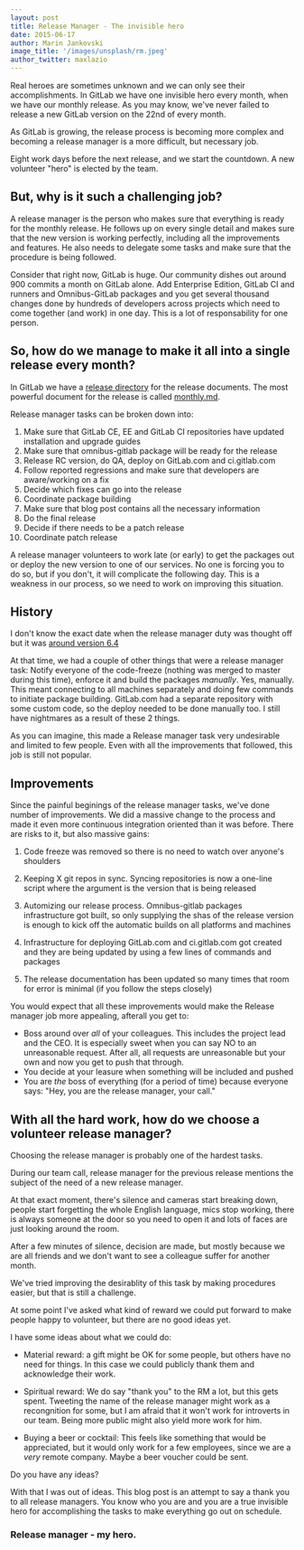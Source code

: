```yaml
---
layout: post
title: Release Manager - The invisible hero
date: 2015-06-17
author: Marin Jankovski
image_title: '/images/unsplash/rm.jpeg'
author_twitter: maxlazio
---
```


Real heroes are sometimes unknown and we can only see their accomplishments. In GitLab we have one invisible hero every month, when we have our monthly release. As you may know, we've never failed to release a new GitLab version on the 22nd of every month. 
 
As GitLab is growing, the release process is becoming more complex and becoming a release manager is a more difficult, but necessary job.

Eight work days before the next release, and we start the countdown. A new volunteer "hero" is elected by the team.

## But, why is it such a challenging job?

<!--more-->

A release manager is the person who makes sure that everything is ready for the monthly release. He follows up on every single detail and makes sure that the new version is working perfectly, including all the improvements and features. He also needs to delegate some tasks and make sure that the procedure is being followed. 

Consider that right now, GitLab is huge. Our community dishes out around 900 commits a month on GitLab alone. Add Enterprise Edition, GitLab CI and runners and Omnibus-GitLab packages and you get several thousand changes done by hundreds of developers across projects which need to come together (and work) in one day. This is a lot of responsability for one person.
 
## So, how do we manage to make it all into a single release every month?

In GitLab we have a [release directory](https://gitlab.com/gitlab-org/gitlab-ce/tree/master/doc/release) for the release documents. The most powerful document for the release is called [monthly.md](https://gitlab.com/gitlab-org/gitlab-ce/blob/master/doc/release/monthly.md).

Release manager tasks can be broken down into:

1. Make sure that GitLab CE, EE and GitLab CI repositories have updated installation and upgrade guides
1. Make sure that omnibus-gitlab package will be ready for the release
1. Release RC version, do QA, deploy on GitLab.com and ci.gitlab.com
1. Follow reported regressions and make sure that developers are aware/working on a fix
1. Decide which fixes can go into the release
1. Coordinate package building
1. Make sure that blog post contains all the necessary information
1. Do the final release
1. Decide if there needs to be a patch release
1. Coordinate patch release

A release manager volunteers to work late (or early) to get the packages out or deploy the new version to one of our services. No one is forcing you to do so, but if you don't, it will complicate the following day. This is a weakness in our process, so we need to work on improving this situation.

## History

I don't know the exact date when the release manager duty was thought off but it was [around version 6.4](https://gitlab.com/gitlab-org/gitlab-ce/commit/223070b3fe9cb302d3d47ba5a616d90bab8910fd)

At that time, we had a couple of other things that were a release manager task: Notify everyone of the code-freeze (nothing was merged to master during this time), enforce it and build the packages *manually*. Yes, manually. This meant connecting to all machines separately and doing few commands to initiate package building. GitLab.com had a separate repository with some custom code, so the deploy needed to be done manually too. I still have nightmares as a result of these 2 things.

As you can imagine, this made a Release manager task very undesirable and limited to few people. Even with all the improvements that followed, this job is still not popular.

## Improvements

Since the painful beginings of the release manager tasks, we've done number of improvements. We did a massive change to the process and made it even more continuous integration oriented than it was before. There are risks to it, but also massive gains:

1. Code freeze was removed so there is no need to watch over anyone's shoulders

1. Keeping X git repos in sync. Syncing repositories is now a one-line script where the argument is the version that is being released

1. Automizing our release process. Omnibus-gitlab packages infrastructure got built, so only supplying the shas of the release version is enough to kick off the automatic builds on all platforms and machines

1. Infrastructure for deploying GitLab.com and ci.gitlab.com got created and they are being updated by using a few lines of commands and packages

1. The release documentation has been updated so many times that room for error is minimal (if you follow the steps closely)

You would expect that all these improvements would make the Release manager job more appealing, afterall you get to:

* Boss around over *all* of your colleagues. This includes the project lead and the CEO. It is especially sweet when you can say NO to an unreasonable request. After all, all requests are unreasonable but your own and now you get to push that through.
* You decide at your leasure when something will be included and pushed
* You are *the* boss of everything (for a period of time) because everyone says: "Hey, you are the release manager, your call."

## With all the hard work, how do we choose a volunteer release manager?

Choosing the release manager is probably one of the hardest tasks.

During our team call, release manager for the previous release mentions the subject of the need of a new release manager.

At that exact moment, there's silence and cameras start breaking down, people start forgetting the whole English language, mics stop working, there is always someone at the door so you need to open it and lots of faces are just looking around the room.

After a few minutes of silence, decision are made, but mostly because we are all friends and we don't want to see a colleague suffer for another month.

We've tried improving the desirablity of this task by making procedures easier, but that is still a challenge.

At some point I've asked what kind of reward we could put forward to make people happy to volunteer, but there are no good ideas yet.

I have some ideas about what we could do:

* Material reward: a gift might be OK for some people, but others have no need for things. In this case we could publicly thank them and acknowledge their work. 

* Spiritual reward: We do say "thank you" to the RM a lot, but this gets spent. Tweeting the name of the release manager might work as a recongnition for some, but I am afraid that it won't work for introverts in our team. Being more public might also yield more work for him.

* Buying a beer or cocktail: This feels like something that would be appreciated, but it would only work for a few employees, since we are a *very* remote company. Maybe a beer voucher could be sent.

Do you have any ideas?

With that I was out of ideas. This blog post is an attempt to say a thank you to all release managers. You know who you are and you are a true invisible hero for accomplishing the tasks to make everything go out on schedule.

### Release manager - my hero.
